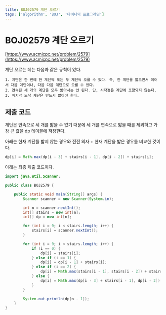```yaml
---
title: BOJ02579 계단 오르기
tags: ['algorithm', 'BOJ', '다이나믹 프로그래밍']
---
```


# BOJ02579 계단 오르기

[https://www.acmicpc.net/problem/2579](https://www.acmicpc.net/problem/2579)

계단 오르는 데는 다음과 같은 규칙이 있다.
```
1. 계단은 한 번에 한 계단씩 또는 두 계단씩 오를 수 있다. 즉, 한 계단을 밟으면서 이어서 다음 계단이나, 다음 다음 계단으로 오를 수 있다.
2. 연속된 세 개의 계단을 모두 밟아서는 안 된다. 단, 시작점은 계단에 포함되지 않는다.
3. 마지막 도착 계단은 반드시 밟아야 한다.
```

## 제출 코드

계단은 연속으로 세 개를 밟을 수 없기 때문에 세 개를 연속으로 밟을 때를 제외하고 가장 큰 값을 dp 테이블에 저장한다.

아래는 현재 계단를 밟지 않는 경우와 전전 의자 + 현재 계단을 밟은 경우를 비교한 것이다.

```java
dp[i] = Math.max(dp[i - 3] + stairs[i - 1], dp[i - 2]) + stairs[i];
```

아래는 최종 제출 코드이다.

```java
import java.util.Scanner;

public class BOJ2579 {

    public static void main(String[] args) {
        Scanner scanner = new Scanner(System.in);

        int n = scanner.nextInt();
        int[] stairs = new int[n];
        int[] dp = new int[n];

        for (int i = 0; i < stairs.length; i++) {
            stairs[i] = scanner.nextInt();
        }

        for (int i = 0; i < stairs.length; i++) {
            if (i == 0) {
                dp[i] = stairs[i];
            } else if (i == 1) {
                dp[i] = dp[i - 1] + stairs[i];
            } else if (i == 2) {
                dp[i] = Math.max(stairs[i - 1], stairs[i - 2]) + stairs[i];
            } else {
                dp[i] = Math.max(dp[i - 3] + stairs[i - 1], dp[i - 2]) + stairs[i];
            }
        }

        System.out.println(dp[n - 1]);
    }
}
```

<TagLinks />